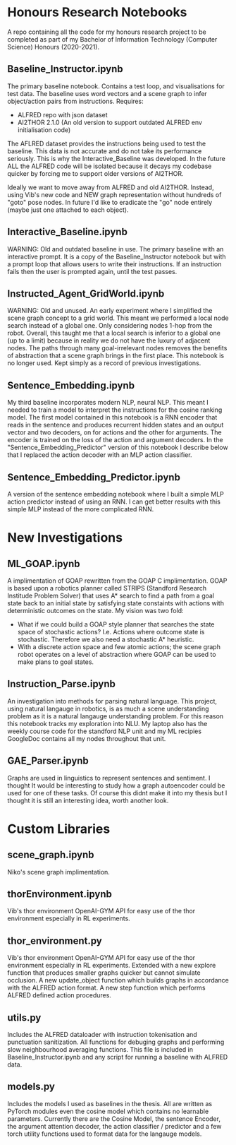 # Honours Research Notebooks
A repo containing all the code for my honours research project to be completed as part of my Bachelor of Information Technology (Computer Science) Honours (2020-2021).


Baseline_Instructor.ipynb
-------------------------
The primary baseline notebook. Contains a test loop, and visualisations for test data.
The baseline uses word vectors and a scene graph to infer object/action pairs from instructions.
Requires:
- ALFRED repo with json dataset
- AI2THOR 2.1.0 (An old version to support outdated ALFRED env initialisation code)

The AFLRED dataset provides the instructions being used to test the baseline. This data is not accurate and do not take its performance seriously. This is why the Interactive_Baseline was developed. In the future ALL the ALFRED code will be isolated because it decays my codebase quicker by forcing me to support older versions of AI2THOR.

Ideally we want to move away from ALFRED and old AI2THOR. Instead, using Vib's new code and NEW graph representation without hundreds of "goto" pose nodes. In future I'd like to eradicate the "go" node entirely (maybe just one attached to each object).

Interactive_Baseline.ipynb
-------------------------
WARNING: Old and outdated baseline in use.
The primary baseline with an interactive prompt.
It is a copy of the Baseline_Instructor notebook but with a prompt loop that allows users to write their instructions. If an instruction fails then the user is prompted again, until the test passes. 

Instructed_Agent_GridWorld.ipynb
-------------------------
WARNING: Old and unused.
An early experiment where I simplified the scene graph concept to a grid world. This meant we performed a local node search instead of a global one. Only considering nodes 1-hop from the robot. Overall, this taught me that a local search is inferior to a global one (up to a limit) because in reality we do not have the luxury of adjacent nodes. The paths through many goal-irrelevant nodes removes the benefits of abstraction that a scene graph brings in the first place. This notebook is no longer used. Kept simply as a record of previous investigations.

Sentence_Embedding.ipynb
-------------------------
My third baseline incorporates modern NLP, neural NLP. This meant I needed to train a model to interpret the instructions for the cosine ranking model. The first model contained in this notebook is a RNN encoder that reads in the sentence and produces recurrent hidden states and an output vector and two decoders, on for actions and the other for arguments. The encoder is trained on the loss of the action and argument decoders. In the "Sentence_Embedding_Predictor" version of this notebook I describe below that I replaced the action decoder with an MLP action classifier.

Sentence_Embedding_Predictor.ipynb
-------------------------
A version of the sentence embedding notebook where I built a simple MLP action predictor instead of using an RNN. I can get better results with this simple MLP instead of the more complicated RNN. 

# New Investigations

ML_GOAP.ipynb
-------------------------
A implimentation of GOAP rewritten from the GOAP C implimentation. GOAP is based upon a robotics planner called STRIPS (Standford Research Institude Problem Solver) that uses A* search to find a path from a goal state back to an initial state by satisfying state constaints with actions with deterministic outcomes on the state. My vision was two fold:
- What if we could build a GOAP style planner that searches the state space of stochastic actions? I.e. Actions where outcome state is stochastic. Therefore we also need a stochastic A* heuristic.
- With a discrete action space and few atomic actions; the scene graph robot operates on a level of abstraction where GOAP can be used to make plans to goal states.

Instruction_Parse.ipynb
-------------------------
An investigation into methods for parsing natural language. This project, using natural langauge in robotics, is as much a scene understanding problem as it is a natural langauge understanding problem. For this reason this notebook tracks my exploration into NLU. My laptop also has the weekly course code for the standford NLP unit and my ML recipies GoogleDoc contains all my nodes throughout that unit.

GAE_Parser.ipynb
-------------------------
Graphs are used in linguistics to represent sentences and sentiment. I thought It would be interesting to study how a graph autoencoder could be used for one of these tasks. Of course this didnt make it into my thesis but I thought it is still an interesting idea, worth another look.

# Custom Libraries

scene_graph.ipynb
-------------------------
Niko's scene graph implimentation.

thorEnvironment.ipynb
-------------------------
Vib's thor environment OpenAI-GYM API for easy use of the thor environment especially in RL experiments. 

thor_environment.py
-------------------
Vib's thor environment OpenAI-GYM API for easy use of the thor environment especially in RL experiments. 
Extended with a new explore function that produces smaller graphs quicker but cannot simulate occlusion.
A new update_object function which builds graphs in accordance with the ALFRED action format.
A new step function which performs ALFRED defined action procedures.

utils.py
--------
Includes the ALFRED dataloader with instruction tokenisation and punctuation sanitization. All functions for debuging graphs and performing slow neighbourhood averaging functions. This file is included in Baseline_Instructor.ipynb and any script for running a baseline with ALFRED data.

models.py
---------
Includes the models I used as baselines in the thesis. All are written as PyTorch modules even the cosine model which contains no learnable parameters. Currently there are the Cosine Model, the sentence Encoder, the argument attention decoder, the action classifier / predictor and a few torch utility functions used to format data for the langauge models.
